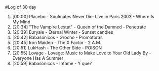 #Log of 30 day

1. [00:00] Placebo - Soulmates Never Die: Live in Paris 2003 - Where Is My Mind
1. [20:34] "The Vampire Lestat" - Queen of the Damned - Penetrate
1. [20:39] Euryale - Eternal Winter - Sunset candies
1. [20:42] Babasónicos - Grocho - Promotoras
1. [20:45] Iron Maiden - The X Factor - 2 A.M.
1. [20:51] LukHash - The Other Side - POISON
1. [20:55] Lovage - Lovage: Music to Make Love to Your Old Lady By - Everyone Has A Summer
1. [20:59] Babasónicos - Infame - Y que?
